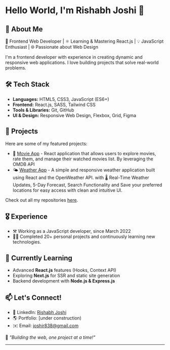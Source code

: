 <!---
joshir16/joshir16 is a ✨ special ✨ repository because its `README.md` (this file) appears on your GitHub profile.
You can click the Preview link to take a look at your changes.
 
![Profile Banner](https://source.unsplash.com/1600x400/?technology,coding)
-->
# Hello World, I'm Rishabh Joshi 👋

## 🚀 About Me
🎨 Frontend Web Developer | ⚛️ Learning & Mastering React.js | 💡 JavaScript Enthusiast | 🌐 Passionate about Web Design  

I'm a frontend developer with experience in creating dynamic and responsive web applications. I love building projects that solve real-world problems.

## 🛠️ Tech Stack
- **Languages:** HTML5, CSS3, JavaScript (ES6+)
- **Frontend:** React.js, SASS, Tailwind CSS
- **Tools & Libraries:** Git, GitHub
- **UI & Design:** Responsive Web Design, Flexbox, Grid, Figma

## 📌 Projects
Here are some of my featured projects:
- 🎦 [Movie App](https://github.com/joshir16/usePopcorn) - React application that allows users to explore movies, rate them, and manage their watched movies list. By leveraging the OMDB API 
- 🌤️ [Weather App](https://github.com/joshir16/weatherApp) - A simple and responsive weather application built using React and the OpenWeather API. with 🌡️ Real-Time Weather Updates, 5-Day Forecast, Search Functionality and Save your preferred locations for easy access with clean and intuitive UI.
<!--- 🖥️ [Portfolio Website](https://github.com/joshir16/portfolio) - My personal developer portfolio 💼 --> 

Check out all my repositories [here](https://github.com/joshir16?tab=repositories).

## 🎖️ Experience
- ⚒️ Working as a JavaScript developer, since March 2022
- 👨‍💻 Completed 20+ personal projects and continuously learning new technologies.

## 🌱 Currently Learning
- Advanced **React.js** features (Hooks, Context API)
- Exploring **Next.js** for SSR and static site generation
- Backend development with **Node.js & Express.js**

## 📫 Let's Connect!
- 💼 LinkedIn: [Rishabh Joshi](https://www.linkedin.com/in/rishabhj16/)
- 🌎 Portfolio: [under construction)
- ✉️ Email: joshir838@gmail.com  

💙 _"Building the web, one project at a time!"_

---
